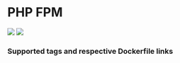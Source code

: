 # PHP FPM
[![](https://images.microbadger.com/badges/image/antonchernik/php-apache.svg)](https://microbadger.com/images/antonchernik/php-apache)
[![](https://images.microbadger.com/badges/version/antonchernik/php-apache.svg)](https://microbadger.com/images/antonchernik/php-apache)
### Supported tags and respective Dockerfile links
<br/>